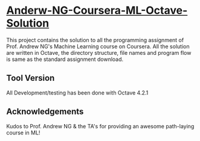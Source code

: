 # [Anderw-NG-Coursera-ML-Octave-Solution](https://www.coursera.org/learn/machine-learning) 

This project contains the solution to all the programming assignment of Prof. Andrew NG's Machine Learning course on Coursera. All the solution are written in Octave, the directory structure, file names and program flow is same as the standard assignment download. 

## Tool Version
All Development/testing has been done with Octave 4.2.1

## Acknowledgements
Kudos to Prof. Andrew NG & the TA's for providing an awesome path-laying course in ML!

